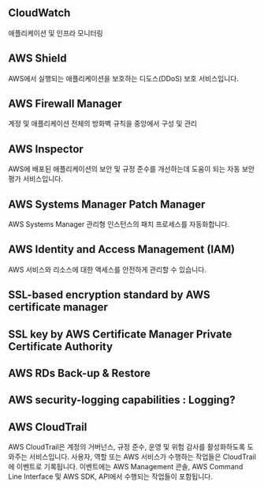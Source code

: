 

## CloudWatch 
애플리케이션 및 인프라 모니터링

## AWS Shield 
AWS에서 실행되는 애플리케이션을 보호하는 디도스(DDoS) 보호 서비스입니다.

## AWS Firewall Manager
계정 및 애플리케이션 전체의 방화벽 규칙을 중앙에서 구성 및 관리

## AWS Inspector
AWS에 배포된 애플리케이션의 보안 및 규정 준수를 개선하는데 도움이 되는 자동 보안 평가 서비스입니다.

## AWS Systems Manager Patch Manager
AWS Systems Manager 관리형 인스턴스의 패치 프로세스를 자동화합니다.

## AWS Identity and Access Management (IAM)
AWS 서비스와 리소스에 대한 액세스를 안전하게 관리할 수 있습니다.

## SSL-based encryption standard by AWS certificate manager

## SSL key by AWS Certificate Manager Private Certificate Authority

## AWS RDs Back-up & Restore

## AWS security-logging capabilities : Logging?

## AWS CloudTrail
AWS CloudTrail은 계정의 거버넌스, 규정 준수, 운영 및 위험 감사를 활성화하도록 도와주는 서비스입니다. 사용자, 역할 또는 AWS 서비스가 수행하는 작업들은 CloudTrail에 이벤트로 기록됩니다. 이벤트에는 AWS Management 콘솔, AWS Command Line Interface 및 AWS SDK, API에서 수행되는 작업들이 포함됩니다.